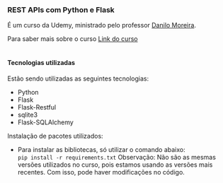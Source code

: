 ### REST APIs com Python e Flask
É um curso da Udemy, ministrado pelo professor [Danilo Moreira](https://www.linkedin.com/in/odanilomoreira/).

Para saber mais sobre o curso [Link do curso](https://www.udemy.com/course/rest-apis-com-python-e-flask/)  <br/> <br/>

#### Tecnologias utilizadas
Estão sendo utilizadas as seguintes tecnologias:
- Python
- Flask
- Flask-Restful
- sqlite3
- Flask-SQLAlchemy

Instalação de pacotes utilizados:
- Para instalar as bibliotecas, só utilizar o comando abaixo: <br>
<code>pip install -r requirements.txt</code> 
Observação: Não são as mesmas versões utilizados no curso, pois estamos usando as versões mais recentes. Com isso, pode haver modificações no código.
